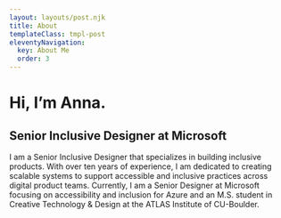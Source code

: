 ```yaml
---
layout: layouts/post.njk
title: About
templateClass: tmpl-post
eleventyNavigation:
  key: About Me
  order: 3
---
```


<h1>Hi, I’m Anna.</h1>
<h2>Senior Inclusive Designer at Microsoft</h2>
<p>I am a Senior Inclusive Designer that specializes in building inclusive products. With over ten years of experience, I am dedicated to creating scalable systems to support accessible and inclusive practices across digital product teams. Currently, I am a Senior Designer at Microsoft focusing on accessibility and inclusion for Azure and an M.S. student in Creative Technology & Design at the ATLAS Institute of CU-Boulder.</p>
